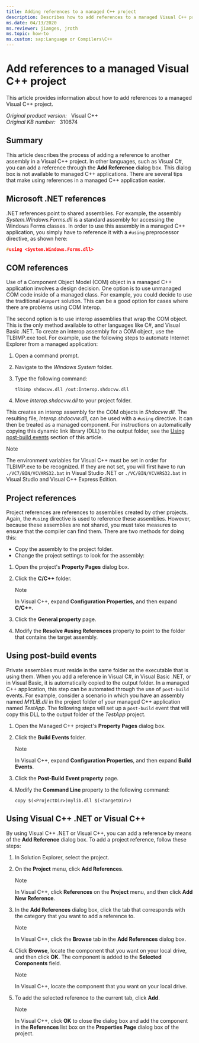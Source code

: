 ```yaml
---
title: Adding references to a managed C++ project
description: Describes how to add references to a managed Visual C++ project.
ms.date: 04/13/2020
ms.reviewer: jianges, jroth
ms.topic: how-to
ms.custom: sap:Language or Compilers\C++
---
```

# Add references to a managed Visual C++ project  

This article provides information about how to add references to a managed Visual C++ project.

_Original product version:_ &nbsp; Visual C++  
_Original KB number:_ &nbsp; 310674

## Summary

This article describes the process of adding a reference to another assembly in a Visual C++ project. In other languages, such as Visual C#, you can add a reference through the **Add Reference** dialog box. This dialog box is not available to managed C++ applications. There are several tips that make using references in a managed C++ application easier.

## Microsoft .NET references

.NET references point to shared assemblies. For example, the assembly *System.Windows.Forms.dll* is a standard assembly for accessing the Windows Forms classes. In order to use this assembly in a managed C++ application, you simply have to reference it with a `#using` preprocessor directive, as shown here:

```cpp
#using <System.Windows.Forms.dll>
```

## COM references

Use of a Component Object Model (COM) object in a managed C++ application involves a design decision. One option is to use unmanaged COM code inside of a managed class. For example, you could decide to use the traditional `#import` solution. This can be a good option for cases where there are problems using COM Interop.

The second option is to use interop assemblies that wrap the COM object. This is the only method available to other languages like C#, and Visual Basic .NET. To create an interop assembly for a COM object, use the TLBIMP.exe tool. For example, use the following steps to automate Internet Explorer from a managed application:

1. Open a command prompt.
2. Navigate to the *Windows System* folder.
3. Type the following command:

    ```console
    tlbimp shdocvw.dll /out:Interop.shdocvw.dll
    ```

4. Move *Interop.shdocvw.dll* to your project folder.

This creates an interop assembly for the COM objects in *Shdocvw.dll*. The resulting file, *Interop.shdocvw.dll*, can be used with a `#using` directive. It can then be treated as a managed component. For instructions on automatically copying this dynamic link library (DLL) to the output folder, see the [Using post-build events](#using-post-build-events) section of this article.

> [!NOTE]
> The environment variables for Visual C++ must be set in order for TLBIMP.exe to be recognized. If they are not set, you will first have to run `./VC7/BIN/VCVARS32.bat` in Visual Studio .NET or `./VC/BIN/VCVARS32.bat` in Visual Studio and Visual C++ Express Edition.

## Project references

Project references are references to assemblies created by other projects. Again, the `#using` directive is used to reference these assemblies. However, because these assemblies are not shared, you must take measures to ensure that the compiler can find them. There are two methods for doing this:

- Copy the assembly to the project folder.
- Change the project settings to look for the assembly:

1. Open the project's **Property Pages** dialog box.
2. Click the **C/C++** folder.

    > [!NOTE]
    > In Visual C++, expand **Configuration Properties**, and then expand **C/C++**.

3. Click the **General property** page.
4. Modify the **Resolve #using References** property to point to the folder that contains the target assembly.

## Using post-build events

Private assemblies must reside in the same folder as the executable that is using them. When you add a reference in Visual C#, in Visual Basic .NET, or in Visual Basic, it is automatically copied to the output folder. In a managed C++ application, this step can be automated through the use of `post-build` events. For example, consider a scenario in which you have an assembly named *MYLIB.dll* in the project folder of your managed C++ application named *TestApp*. The following steps will set up a `post-build` event that will copy this DLL to the output folder of the *TestApp* project.

1. Open the Managed C++ project's **Property Pages** dialog box.
2. Click the **Build Events** folder.

    > [!NOTE]
    > In Visual C++, expand **Configuration Properties**, and then expand **Build Events**.

3. Click the **Post-Build Event property** page.
4. Modify the **Command Line** property to the following command:

    ```console
    copy $(<ProjectDir>)mylib.dll $(<TargetDir>)  
    ```

## Using Visual C++ .NET or Visual C++

By using Visual C++ .NET or Visual C++, you can add a reference by means of the **Add Reference** dialog box. To add a project reference, follow these steps:

1. In Solution Explorer, select the project.
2. On the **Project** menu, click **Add References**.

    > [!NOTE]
    > In Visual C++, click **References** on the **Project** menu, and then click **Add New Reference**.

3. In the **Add References** dialog box, click the tab that corresponds with the category that you want to add a reference to.

    > [!NOTE]
    > In Visual C++, click the **Browse** tab in the **Add References** dialog box.

4. Click **Browse**, locate the component that you want on your local drive, and then click **OK**. The component is added to the **Selected Components** field.

    > [!NOTE]
    > In Visual C++, locate the component that you want on your local drive.

5. To add the selected reference to the current tab, click **Add**.

    > [!NOTE]
    > In Visual C++, click **OK** to close the dialog box and add the component in the **References** list box on the **Properties Page** dialog box of the project.
